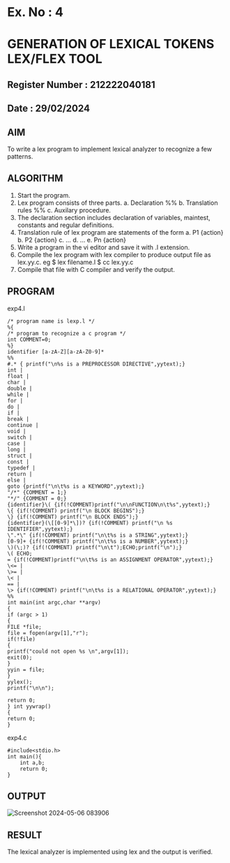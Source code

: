 # Ex. No : 4	
# GENERATION OF LEXICAL TOKENS LEX/FLEX TOOL
## Register Number : 212222040181
## Date : 29/02/2024

## AIM   
To write a lex program to implement lexical analyzer to recognize a few patterns.

## ALGORITHM
1.	Start the program.
2.	Lex program consists of three parts.
    a.	Declaration %%
    b.	Translation rules %%
    c.	Auxilary procedure.
3.	The declaration section includes declaration of variables, maintest, constants and regular definitions.
4.	Translation rule of lex program are statements of the form
    a.	P1 {action}
    b.	P2 {action}
    c.	…
    d.	…
    e.	Pn {action}
5.	Write a program in the vi editor and save it with .l extension.
6.	Compile the lex program with lex compiler to produce output file as lex.yy.c. eg $ lex filename.l $ cc lex.yy.c
7.	Compile that file with C compiler and verify the output.

## PROGRAM

exp4.l

 	/* program name is lexp.l */ 
	%{ 
	/* program to recognize a c program */ 
	int COMMENT=0; 
	%} 
	identifier [a-zA-Z][a-zA-Z0-9]* 
	%% 
	#.* { printf("\n%s is a PREPROCESSOR DIRECTIVE",yytext);} 
	int | 
	float | 
	char | 
	double | 
	while | 
	for | 
	do | 
	if | 
	break | 
	continue | 
	void | 
	switch | 
	case | 
	long | 
	struct | 
	const | 
	typedef | 
	return | 
	else | 
	goto {printf("\n\t%s is a KEYWORD",yytext);} 
	"/*" {COMMENT = 1;}  
	"*/" {COMMENT = 0;} 
	{identifier}\( {if(!COMMENT)printf("\n\nFUNCTION\n\t%s",yytext);} 
	\{ {if(!COMMENT) printf("\n BLOCK BEGINS");} 
	\} {if(!COMMENT) printf("\n BLOCK ENDS");} 
	{identifier}(\[[0-9]*\])? {if(!COMMENT) printf("\n %s IDENTIFIER",yytext);} 
	\".*\" {if(!COMMENT) printf("\n\t%s is a STRING",yytext);} 	
	[0-9]+ {if(!COMMENT) printf("\n\t%s is a NUMBER",yytext);} 
	\)(\;)? {if(!COMMENT) printf("\n\t");ECHO;printf("\n");} 
	\( ECHO; 
	= {if(!COMMENT)printf("\n\t%s is an ASSIGNMENT OPERATOR",yytext);} 
	\<= | 
	\>= | 
	\< | 
	== | 
	\> {if(!COMMENT) printf("\n\t%s is a RELATIONAL OPERATOR",yytext);} 
	%% 
	int main(int argc,char **argv) 
	{ 
	if (argc > 1) 
	{ 
	FILE *file; 
	file = fopen(argv[1],"r"); 
	if(!file) 
	{ 
	printf("could not open %s \n",argv[1]); 
	exit(0); 
	} 
	yyin = file; 
	} 
	yylex(); 
	printf("\n\n"); 

	return 0; 
	} int yywrap() 
	{ 
	return 0; 
	}

exp4.c
	
 	#include<stdio.h>
	int main(){
		int a,b;
		return 0;
	}

## OUTPUT 

![Screenshot 2024-05-06 083906](https://github.com/Vishalsaravana/19CS409-Compiler-Design-Lab/assets/119103912/bc9cc237-eb5e-4235-adac-c019e686e8c5)


## RESULT
The lexical analyzer is implemented using lex and the output is verified.
